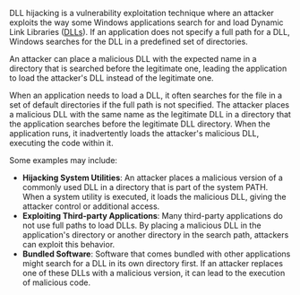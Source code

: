 DLL hijacking is a vulnerability exploitation technique where an attacker exploits the way some Windows applications search for and load Dynamic Link Libraries ([DLLs]()). If an application does not specify a full path for a DLL, Windows searches for the DLL in a predefined set of directories.

An attacker can place a malicious DLL with the expected name in a directory that is searched before the legitimate one, leading the application to load the attacker's DLL instead of the legitimate one.

When an application needs to load a DLL, it often searches for the file in a set of default directories if the full path is not specified. The attacker places a malicious DLL with the same name as the legitimate DLL in a directory that the application searches before the legitimate DLL directory. When the application runs, it inadvertently loads the attacker's malicious DLL, executing the code within it.

Some examples may include:

- **Hijacking System Utilities**: An attacker places a malicious version of a commonly used DLL in a directory that is part of the system PATH. When a system utility is executed, it loads the malicious DLL, giving the attacker control or additional access.
- **Exploiting Third-party Applications**: Many third-party applications do not use full paths to load DLLs. By placing a malicious DLL in the application's directory or another directory in the search path, attackers can exploit this behavior.
- **Bundled Software**: Software that comes bundled with other applications might search for a DLL in its own directory first. If an attacker replaces one of these DLLs with a malicious version, it can lead to the execution of malicious code.
